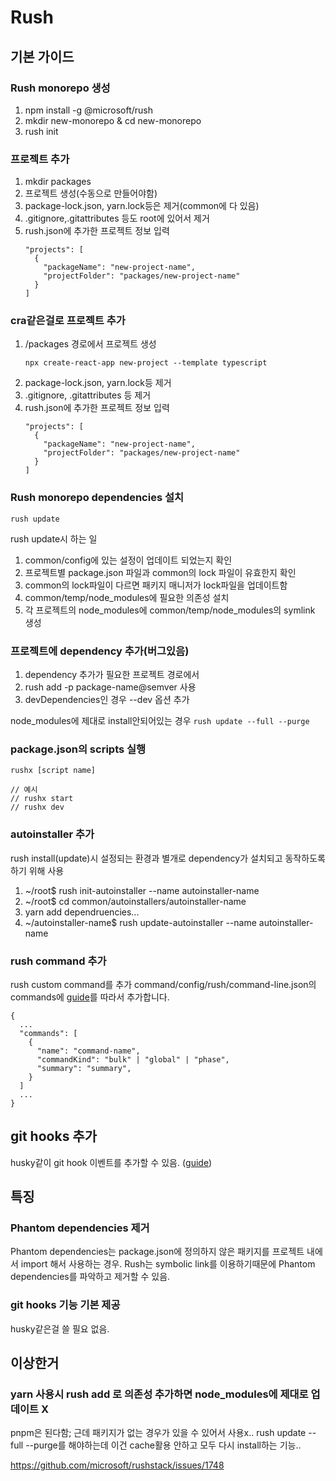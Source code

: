 # Rush

## 기본 가이드

### Rush monorepo 생성

1. npm install -g @microsoft/rush
2. mkdir new-monorepo & cd new-monorepo
3. rush init

### 프로젝트 추가

1. mkdir packages
2. 프로젝트 생성(수동으로 만들어야함)
3. package-lock.json, yarn.lock등은 제거(common에 다 있음)
4. .gitignore,.gitattributes 등도 root에 있어서 제거
5. rush.json에 추가한 프로젝트 정보 입력
   ```
   "projects": [
     {
       "packageName": "new-project-name",
       "projectFolder": "packages/new-project-name"
     }
   ]
   ```

### cra같은걸로 프로젝트 추가

1. /packages 경로에서 프로젝트 생성
   ```
   npx create-react-app new-project --template typescript
   ```
2. package-lock.json, yarn.lock등 제거
3. .gitignore, .gitattributes 등 제거
4. rush.json에 추가한 프로젝트 정보 입력
   ```
   "projects": [
     {
       "packageName": "new-project-name",
       "projectFolder": "packages/new-project-name"
     }
   ]
   ```

### Rush monorepo dependencies 설치

```
rush update
```

rush update시 하는 일

1. common/config에 있는 설정이 업데이트 되었는지 확인
2. 프로젝트별 package.json 파일과 common의 lock 파일이 유효한지 확인
3. common의 lock파일이 다르면 패키지 매니저가 lock파일을 업데이트함
4. common/temp/node_modules에 필요한 의존성 설치
5. 각 프로젝트의 node_modules에 common/temp/node_modules의 symlink 생성

### 프로젝트에 dependency 추가(버그있음)

1. dependency 추가가 필요한 프로젝트 경로에서
2. rush add -p package-name@semver 사용
3. devDependencies인 경우 --dev 옵션 추가

node_modules에 제대로 install안되어있는 경우 `rush update --full --purge`

### package.json의 scripts 실행

```
rushx [script name]

// 예시
// rushx start
// rushx dev
```

### autoinstaller 추가

rush install(update)시 설정되는 환경과 별개로 dependency가 설치되고 동작하도록 하기 위해 사용

1. ~/root$ rush init-autoinstaller --name autoinstaller-name
2. ~/root$ cd common/autoinstallers/autoinstaller-name
3. yarn add dependruencies...
4. ~/autoinstaller-name$ rush update-autoinstaller --name autoinstaller-name

### rush command 추가

rush custom command를 추가
command/config/rush/command-line.json의 commands에 [guide](https://rushjs.io/pages/configs/command-line_json/)를 따라서 추가합니다.

```
{
  ...
  "commands": [
    {
      "name": "command-name",
      "commandKind": "bulk" | "global" | "phase",
      "summary": "summary",
    }
  ]
  ...
}
```

## git hooks 추가

husky같이 git hook 이벤트를 추가할 수 있음. ([guide](https://rushjs.io/pages/maintainer/git_hooks/))

## 특징

### Phantom dependencies 제거

Phantom dependencies는 package.json에 정의하지 않은 패키지를 프로젝트 내에서 import 해서 사용하는 경우.
Rush는 symbolic link를 이용하기때문에 Phantom dependencies를 파악하고 제거할 수 있음.

### git hooks 기능 기본 제공

husky같은걸 쓸 필요 없음.

## 이상한거

### yarn 사용시 rush add 로 의존성 추가하면 node_modules에 제대로 업데이트 X

pnpm은 된다함; 근데 패키지가 없는 경우가 있을 수 있어서 사용x..
rush update --full --purge를 해야하는데 이건 cache활용 안하고 모두 다시 install하는 기능..

https://github.com/microsoft/rushstack/issues/1748
